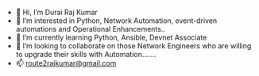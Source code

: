 - 👋 Hi, I’m Durai Raj Kumar
- 👀 I’m interested in Python, Network Automation, event-driven automations and Operational Enhancements..
- 🌱 I’m currently learning Python, Ansible, Devnet Associate
- 💞️ I’m looking to collaborate on those Network Engineers who are willing to upgrade their skills with Automation.......
- 📫 route2rajkumar@gmail.com

<!---
route2rajkumar/route2rajkumar is a ✨ special ✨ repository because its `README.md` (this file) appears on your GitHub profile.
You can click the Preview link to take a look at your changes.
--->

